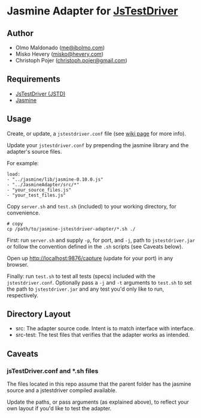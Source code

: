 Jasmine Adapter for [JsTestDriver][jstd]
========================================

Author
------

* Olmo Maldonado (me@ibolmo.com)
* Misko Hevery (misko@hevery.com)
* Christoph Pojer (christoph.pojer@gmail.com)

Requirements
------------

 - [JsTestDriver (JSTD)][jstd]
 - [Jasmine][jasmine]

Usage
-----

Create, or update, a `jstestdriver.conf` file (see [wiki page][jstd-conf] for more info).

Update your `jstestdriver.conf` by prepending the jasmine library and the adapter's source files.

For example:

	load:
    - "../jasmine/lib/jasmine-0.10.0.js"
    - "../JasmineAdapter/src/*"
    - "your_source_files.js"
    - "your_test_files.js"

Copy `server.sh` and `test.sh` (included) to your working directory, for convenience.

	# copy
	cp /path/to/jasmine-jstestdriver-adapter/*.sh ./
	
First: run `server.sh` and supply `-p`, for port, and `-j`, path to `jstestdriver.jar` or follow the convention defined in the `.sh` scripts (see Caveats below).

Open up [http://localhost:9876/capture](http://localhost:9876/capture) (update for your port) in any browser.

Finally: run `test.sh` to test all tests (specs) included with the `jstestdriver.conf`. Optionally pass a `-j` and `-t` arguments to `test.sh` to set the path to `jstestdriver.jar` and any test you'd only like to run, respectively.


Directory Layout
----------------
 
 - src: The adapter source code. Intent is to match interface with interface.
 - src-test: The test files that verifies that the adapter works as intended.

Caveats
-------

### jsTestDriver.conf and *.sh files

The files located in this repo assume that the parent folder has the jasmine source and a jstestdriver compiled available.

Update the paths, or pass arguments (as explained above), to reflect your own layout if you'd like to test the adapter.


[jstd]: http://code.google.com/p/js-test-driver
[jstd-conf]: http://code.google.com/p/js-test-driver/wiki/ConfigurationFile
[jasmine]: http://github.com/pivotal/jasmine
